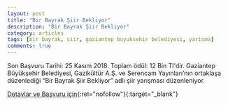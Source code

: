 ```yaml
---
layout: post
title: "Bir Bayrak Şiir Bekliyor"
description: "Bir Bayrak Şiir Bekliyor"
category: articles
tags: [bir bayrak, siir, gaziantep buyuksehir belediyesi, yarisma]
comments: true
---
```


Son Başvuru Tarihi: 25 Kasım 2018. Toplam ödül: 12 Bin Tl'dir.
Gaziantep Büyükşehir Belediyesi, Gazikültür A.Ş. ve Serencam Yayınları’nın ortaklaşa düzenlediği “Bir Bayrak Şiir Bekliyor” adlı şiir yarışması düzenleniyor.

[Detaylar ve Başvuru için](https://www.telgraf.net/haber/gaziantepte-bir-bayrak-siir-bekliyor-siir-yarismasi-haberi-80506.html?utm_source=edebiyatyarismalari.com&utm_medium=affiliate){:rel="nofollow"}{:target="_blank"}